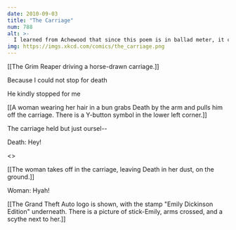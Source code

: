 ```yaml
---
date: 2010-09-03
title: "The Carriage"
num: 788
alt: >-
  I learned from Achewood that since this poem is in ballad meter, it can be sung to the tune of Gilligan's Island.  Since then, try as I might, I haven't ONCE been able to read it normally.
img: https://imgs.xkcd.com/comics/the_carriage.png
---
```

[[The Grim Reaper driving a horse-drawn carriage.]]

Because I could not stop for death

He kindly stopped for me

[[A woman wearing her hair in a bun grabs Death by the arm and pulls him off the carriage. There is a Y-button symbol in the lower left corner.]]

The carriage held but just oursel--

Death: Hey!

<<GRAB>>

[[The woman takes off in the carriage, leaving Death in her dust, on the ground.]]

Woman: Hyah!

[[The Grand Theft Auto logo is shown, with the stamp "Emily Dickinson Edition" underneath. There is a picture of stick-Emily, arms crossed, and a scythe next to her.]]

